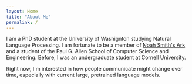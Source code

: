 ```yaml
---
layout: Home
title: "About Me"
permalink: /
---
```


I am a PhD student at the University of Washignton studying Natural Language Processing. I am fortunate to be a member of [Noah Smith's Ark](https://noahs-ark.github.io/) and a student of the Paul G. Allen School of Computer Science and Engineering. Before, I was an undergraduate student at Cornell University.

Right now, I'm interested in how people communicate might change over time, especially with current large, pretrained language models. 

